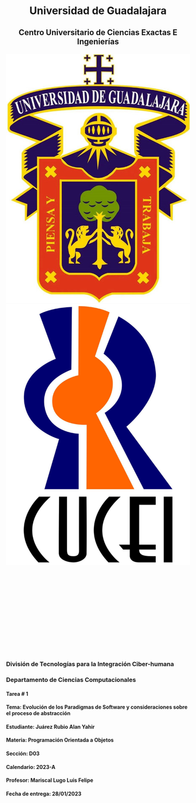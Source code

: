 # <p align="center">Universidad de Guadalajara

## <p align="center">Centro Universitario de Ciencias Exactas E Ingenierías

![Portada-UDG | left |200](Attachments/Images/Portada-UDG.jpeg) ![Portada-CUCEI | right | 188](Attachments/Images/Portada-CUCEI.jpeg)

 
<br> <br> <br> <br> <br><br> <br><br><br><br><br><br><br>

### División de Tecnologías para la Integración Ciber-humana

### Departamento de Ciencias Computacionales

#### Tarea # 1

#### Tema: Evolución de los Paradigmas de Software y consideraciones sobre el proceso de abstracción

#### Estudiante: Juárez Rubio Alan Yahir

#### Materia: Programación Orientada a Objetos

#### Sección: D03

#### Calendario: 2023-A

#### Profesor: Mariscal Lugo Luis Felipe

#### Fecha de entrega: 28/01/2023